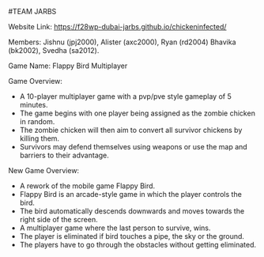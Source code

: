 #TEAM JARBS

Website Link: https://f28wp-dubai-jarbs.github.io/chickeninfected/

Members:  Jishnu (jpj2000), Alister (axc2000), Ryan (rd2004) Bhavika (bk2002), Svedha (sa2012).

Game Name: Flappy Bird Multiplayer

Game Overview: 

  - A 10-player multiplayer game with a pvp/pve style gameplay of 5 minutes.
  - The game begins with one player being assigned as the zombie chicken in random.
  - The zombie chicken will then aim to convert all survivor chickens by killing them.
  - Survivors may defend themselves using weapons or use the map and barriers to their advantage.
  
New Game Overview:
  - A rework of the mobile game Flappy Bird.
  - Flappy Bird is an arcade-style game in which the player controls the bird.
  - The bird automatically descends downwards and moves towards the right side of the screen.
  - A multiplayer game where the last person to survive, wins.
  - The player is eliminated if bird touches a pipe, the sky or the ground.
  - The players have to go through the obstacles without getting eliminated.
